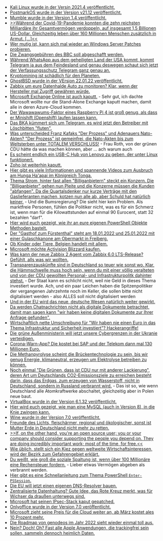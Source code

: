 * [Kali Linux wurde in der Versin 2021.4 veröffentlicht.](https://scheible.it/pentest-system-kali-linux-2021-4/)
* [PostmarkOS wurde in der Version v21.12 veröffentlicht.](https://postmarketos.org/blog/2022/01/17/v21.12.1-release/)
* [Mumble wurde in der Version 1.4 veröffentlicht.](https://www.phoronix.com/scan.php?page=news_item&px=Mumble-1.4)
* [>>Während der Covid-19-Pandemie konnten die zehn reichsten Milliardäre ihr Gesamtvermögen verdoppeln, auf insgesamt 1,5 Billionen US-Dollar. Gleichzeitig leben über 160 Millionen Menschen zusätzlich in Armut. [...]<<](https://www.sonnenseite.com/de/politik/die-reichsten-verdoppeln-ihr-vermoegen-waehrend-ueber-160-millionen-zusaetzlich-in-armut-leben/)
* [Wer mutig ist, kann sich mal wieder an Windows Server Patches probieren.](https://www.borncity.com/blog/2022/01/17/microsoft-januar-2022-patchday-revisionen-14-1-2022/)
* [Die Zwangsgebühren des BBC soll abgeschafft werden.](https://blog.fefe.de/?ts=9f1ab623)
* [Während WhatsApp aus dem geheiligten Land der USA kommt, kommt Telegram ja aus dem Feindesland und genau deswegen schaut sich jetzt der Verfassungsschutz Telegram ganz genau an.](https://blog.fefe.de/?ts=9f1a78e2)
* [Kryptomining ist schädlich für den Planeten.](https://blog.fefe.de/?ts=9f1a108f)
* [GhostBSD wurde in der VErsion 22.01.22 veröffentlicht.](https://www.phoronix.com/scan.php?page=news_item&px=GhostBSD-22.01.12)
* [Zabbix um eure Datenhalde Auto zu monitoren? Klar, wenn der Hersteller mal Zugriff gewähren würde.](https://blog.zabbix.com/zabbix-open-source-monitoring-software-for-automotive-monitoring/18776/)
* [Microsoft Exchange Online ist auch kaputt.](https://www.borncity.com/blog/2022/01/17/exchange-online-aktuell-gestrt-17-1-2022/) - Sehr gut, ich dachte Microsoft wollte nur die Stand-Alone Exchange kaputt machen, damit alle in deren Azure-Cloud kommen.
* [Der Wawawawums-Faktor eines Raspberry Pi 4 ist groß genug, als dass er Minishift (Openshift) laufen lassen kann.](https://www.opensourcerers.org/2022/01/17/openshift-on-raspberry-pi-4/)
* [Das BKA kümmert sich um Telegram, es wird jetzt den Betreiber mit Löschbitten "fluten".](https://blog.fefe.de/?ts=9f1b6e54)
* [Was unterscheided Franz Kafaks "Der Prozess" und Adenauers Nato-Akten? "Der Prozess" ist gemeinfrei, die Nato-Akten bis zum Weltsterben unter TOTALEM VERSCHLUSS!](https://blog.fefe.de/?ts=9f1bb8c3) - Frau Roth, von der grünen CDU hätte da was machen können, aber ... ach warum auch
* [Es scheint endlich ein USB-C Hub von Lenovo zu geben, der unter Linux funktionert.](https://www.phoronix.com/scan.php?page=article&item=lenovo-usbc-hub&num=1)
* [Zoho ist weiterhin kaputt.](https://www.bleepingcomputer.com/news/security/zoho-plugs-another-critical-security-hole-in-desktop-central/)
* [Hier gibt es viele Informationen und spannende Videos zum Ausbruch am Hunga Ha'apai im Königreich Tonga.](https://netzfrauen.org/2022/01/17/tonga/)
* [Thema Strom, hinter fast allen "Billiganbietern" steckt ein Konzern. Die "Billiganbieter" gehen nun Pleite und die Konzerne müssen die Kunden "abfangen". Da die Quartalsdenker nur kurze Verträge mit den Gaslieferanten machen, kotzen nun alle ab, aber Schuld hat natürlich keiner.](https://www.sonnenseite.com/de/energie/energiepreise-regierung-schaut-dem-aufruhr-im-strommarkt-zu/) - Und die Bumsregierung? Die sieht hier kein Problem. Als marktfreie Personen, fühlen die Politiker nicht, was es für ein Schmerz ist, wenn man für die Kilowattstunden auf einmal 90 Eurocent, statt 32 bezahlen "darf".
* [Hier wird euch gezeigt, wie ihr an eure eigenen PowerShell Objekte Methoden bastelt.](https://arcanecode.com/2022/01/17/fun-with-powershell-objects-adding-methods-to-pscustomobject/)
* [Der "Gasthof zum Fürstenthal" steht am 18.01.2022 und 25.01.2022 mit einer Gulaschkanone am Obermarkt in Freiberg.](https://www.gasthof-zum-fuerstenthal.de/)
* [Ob Kinder oder Tiere, Belgien handelt mit allem.](https://netzfrauen.org/2022/01/18/wildlife-3/)
* [Microsoft möchte Activision Blizzard kaufen.](https://www.phoronix.com/scan.php?page=news_item&px=Microsoft-Activison-Blizzard)
* [Was kann der neue Zabbix 2 Agent vom Zabbix 6.0 LTS-Release? Gefühlt, alls was wir wollten.](https://blog.zabbix.com/new-agent-2-features-in-zabbix-6-0-lts-by-aigars-kadikis-zabbix-summit-online-2021/18929/)
* [Transparenzauskünfte sind in Deutschland so teuer wie sonst wo. Klar, die Hämmschwelle muss hoch sein, wenn du mit einer völlig veralteten und von der CDU gewollten Personal- und Infrastrukturpolitk dahinter stehst.](https://netzpolitik.org/2022/internationaler-vergleich-deutschland-erschwert-staatliche-transparenz-mit-hohen-gebuehren/) - Der Staat kann es schlicht nicht, weil nie Geld in dieses Thema investiert wurde. Ach, und ein paar Leichen haben die Spitzenpolitiker der vergangenen Jahrzehnte noch im Keller, die sollen bitte nicht digitalisiert werden - also ALLES soll nicht digitalisiert werden
* [Und in der EU wird das neue, deutsche Wesen natürlich weiter gewirkt. Da werden Chatnachrichten nicht als digitale Dokumente betrachtet, damit man sagen kann "wir haben keine digitalen Dokumente zur Ihrer Anfrage gefunden".](https://netzpolitik.org/2022/eu-informationsfreiheit-bloed-der-lobbyist-der-jetzt-noch-e-mails-schreibt/)
* [Wirtschaftlich nette Umschreibung für "Wir haben nie einen Euro in das Thema Infrastruktur und Sicherheit investiert"? Hackerangriffe!](https://blog.fefe.de/?ts=9f1819a7)
* [Die grüne Außenministerin will jetzt unsere Cybergrenzen in der Ukranie verteidigen.](https://blog.fefe.de/?ts=9f181a17)
* [Corona-Warn-App? Die kostet bei SAP und der Telekom dann mal 130 Millionen Euro.](https://blog.fefe.de/?ts=9f194873)
* [Die Methanpyrolyse scheint die Brückentechnologie zu sein, bis wir genug Energie, klimaneutral, erzeugen um Elektrolyse betreiben zu können.](https://blog.fefe.de/?ts=9f1945f9)
* [Noch einmal "Die Grünen, dass ist CDU nur mit anderer Lackierung", deren Art um Deutschlands CO2-Emissionsziele zu erreichen besteht darin, dass das Erdgas, zum erzeugen von Wasserstoff, nicht in Deutschland, sondern in Russland verbrannt wird.](https://blog.fefe.de/?ts=9f183243) - Das ist so, wie wenn Deutschland alle Atomkraftwerke abschaltet, gleichzeitig aber in Polen neue baut.
* [VirtualBox wurde in der Version 6.1.32 veröffentlicht.](https://www.borncity.com/blog/2022/01/19/virtualbox-6-1-32-freigegeben/)
* [Hier wird euch gezeigt, wie man eine MySQL (auch in Version 8), in die Knie zwingen kann.](https://jfg-mysql.blogspot.com/2022/01/crashing-mysql-with-malicious-intent-and-determination.html.html)
* [Wine wurde in der Version 7.0 veröffentlicht.](https://lwn.net/Articles/881680/rss)
* [Freunde des Lichts, fleischärmer, regional und ökologischer, sonst ist Mutter Erde in Deutschland nicht mehr zu retten.](https://www.sonnenseite.com/de/politik/gruener-ackern/)
* [>>If, on the other hand, you're an open source user; you or your company should consider supporting the people you depend on. They are doing incredibly important work; most of the time, for free.<<](https://stitcher.io/blog/dealing-with-dependencies)
* [Wie üblich, stellt sich ein Kiez gegen weltweite Wirtschaftsinteressen, wird der Bezirk zum Gefahrengebiet erklärt.](https://netzpolitik.org/2022/berlin-kreuzberg-spd-will-polizeiwache-in-linkem-szenebezirk-errichten/)
* [Du weißt, wie groß die soziale Spaltung ist, wenn über 100 Millionäre eine Rechensteuer fordern.](https://www.sonnenseite.com/de/zukunft/ueber-100-millionaere-fordern-vermoegenssteuer-fuer-die-reichsten/) - Lieber etwas Vermögen abgeben als verbrannt werden.
* [Hier gibt es eine Schnellanleitung zum Thema PowerShell `Enter-PSSession`.](http://woshub.com/enter-pssession-remote-command-shell/)
* [Die EU will jetzt einen eigenen DNS-Resolver bauen.](https://blog.fefe.de/?ts=9f16e92e)
* [Zentralisierte Datenhaltung? Gute Idee, das Rote Kreuz merkt, was für Wichser da draußen unterwegs sind.](https://www.borncity.com/blog/2022/01/20/cyberangriff-auf-rotes-kreuz-daten-von-515-000-gefhrdeten-personen-gestohlen/)
* [Microsoft hat seinen IPsec-Stack kaput gepatched.](https://www.borncity.com/blog/2022/01/19/nachlese-fix-fr-windows-ipsec-vpn-verbindungproblem/)
* [Onlyoffice wurde in der Version 7.0 veröffentlicht.](https://lwn.net/Articles/881812/rss)
* [Microsoft zieht seine Preis für die Cloud weiter an, ab März kostet ales 10 Prozent mehr.](https://n-komm.de/microsoft-365-preisaenderungen-im-maerz/)
* [Die Roadmap von genodeos im Jahr 2022 sieht wieder einmal toll aus.](https://www.phoronix.com/scan.php?page=news_item&px=Genode-2022-Plans)
* [Nein? Doch! Oh? Fast alle Apple Anwendungen, die trackingfrei sein sollen, sammeln dennoch heimlich Daten.](https://netzpolitik.org/2022/apple-datenschutzlabels-grossteil-angeblich-trackingfreier-ios-apps-sammelt-heimlich-daten/)
